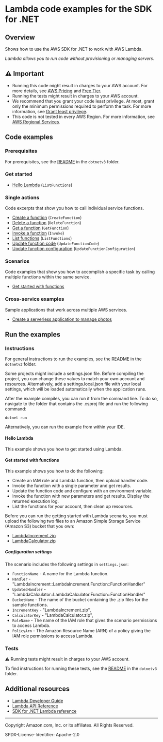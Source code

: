 <!--Generated by WRITEME on 2023-10-12 19:26:15.333633 (UTC)-->
# Lambda code examples for the SDK for .NET

## Overview

Shows how to use the AWS SDK for .NET to work with AWS Lambda.

<!--custom.overview.start-->
<!--custom.overview.end-->

*Lambda allows you to run code without provisioning or managing servers.*

## ⚠ Important

* Running this code might result in charges to your AWS account. For more details, see [AWS Pricing](https://aws.amazon.com/pricing/?aws-products-pricing.sort-by=item.additionalFields.productNameLowercase&aws-products-pricing.sort-order=asc&awsf.Free%20Tier%20Type=*all&awsf.tech-category=*all) and [Free Tier](https://aws.amazon.com/free/?all-free-tier.sort-by=item.additionalFields.SortRank&all-free-tier.sort-order=asc&awsf.Free%20Tier%20Types=*all&awsf.Free%20Tier%20Categories=*all).
* Running the tests might result in charges to your AWS account.
* We recommend that you grant your code least privilege. At most, grant only the minimum permissions required to perform the task. For more information, see [Grant least privilege](https://docs.aws.amazon.com/IAM/latest/UserGuide/best-practices.html#grant-least-privilege).
* This code is not tested in every AWS Region. For more information, see [AWS Regional Services](https://aws.amazon.com/about-aws/global-infrastructure/regional-product-services).

<!--custom.important.start-->
<!--custom.important.end-->

## Code examples

### Prerequisites

For prerequisites, see the [README](../README.md#Prerequisites) in the `dotnetv3` folder.


<!--custom.prerequisites.start-->
<!--custom.prerequisites.end-->


### Get started

* [Hello Lambda](Actions/HelloLambda.cs#L4) (`ListFunctions`)

### Single actions

Code excerpts that show you how to call individual service functions.

* [Create a function](Actions/LambdaWrapper.cs#L26) (`CreateFunction`)
* [Delete a function](Actions/LambdaWrapper.cs#L72) (`DeleteFunction`)
* [Get a function](Actions/LambdaWrapper.cs#L96) (`GetFunction`)
* [Invoke a function](Actions/LambdaWrapper.cs#L116) (`Invoke`)
* [List functions](Actions/LambdaWrapper.cs#L143) (`ListFunctions`)
* [Update function code](Actions/LambdaWrapper.cs#L164) (`UpdateFunctionCode`)
* [Update function configuration](Actions/LambdaWrapper.cs#L192) (`UpdateFunctionConfiguration`)

### Scenarios

Code examples that show you how to accomplish a specific task by calling multiple
functions within the same service.

* [Get started with functions](Actions/LambdaWrapper.cs)

### Cross-service examples

Sample applications that work across multiple AWS services.

* [Create a serverless application to manage photos](dotnetv3\cross-service\PhotoAssetManager)

## Run the examples

### Instructions


For general instructions to run the examples, see the
[README](../README.md#building-and-running-the-code-examples) in the `dotnetv3` folder.

Some projects might include a settings.json file. Before compiling the project,
you can change these values to match your own account and resources. Alternatively,
add a settings.local.json file with your local settings, which will be loaded automatically
when the application runs.

After the example compiles, you can run it from the command line. To do so, navigate to
the folder that contains the .csproj file and run the following command:

```
dotnet run
```

Alternatively, you can run the example from within your IDE.

<!--custom.instructions.start-->
<!--custom.instructions.end-->

#### Hello Lambda

This example shows you how to get started using Lambda.



#### Get started with functions

This example shows you how to do the following:

* Create an IAM role and Lambda function, then upload handler code.
* Invoke the function with a single parameter and get results.
* Update the function code and configure with an environment variable.
* Invoke the function with new parameters and get results. Display the returned execution log.
* List the functions for your account, then clean up resources.

<!--custom.scenario_prereqs.lambda_Scenario_GettingStartedFunctions.start-->
<!--custom.scenario_prereqs.lambda_Scenario_GettingStartedFunctions.end-->


<!--custom.scenarios.lambda_Scenario_GettingStartedFunctions.start-->
Before you can run the getting started with Lambda scenario, you must upload
the following two files to an Amazon Simple Storage Service (Amazon S3) bucket that you
own:

 * [LambdaIncrement.zip](LambdaIncrement.zip)
 * [LambdaCalculator.zip](LambdaCalculator.zip)
 
##### Configuration settings

The scenario includes the following settings in `settings.json`:

 * `FunctionName` - A name for the Lambda function.
 * `Handler` - "LambdaIncrement::LambdaIncrement.Function::FunctionHandler"
 * `UpdatedHandler` - "LambdaCalculator::LambdaCalculator.Function::FunctionHandler"
 * `BucketName` - The name of the bucket containing the .zip files for the sample functions.
 * `IncrementKey` - "LambdaIncrement.zip",
 * `CalculatorKey` - "LambdaCalculator.zip",
 * `RoleName` - The name of the IAM role that gives the scenario permissions to access Lambda.
 * `PolicyArn` - The Amazon Resource Name (ARN) of a policy giving the IAM role permissions to access Lambda.
<!--custom.scenarios.lambda_Scenario_GettingStartedFunctions.end-->

### Tests

⚠ Running tests might result in charges to your AWS account.


To find instructions for running these tests, see the [README](../README.md#Tests)
in the `dotnetv3` folder.



<!--custom.tests.start-->
<!--custom.tests.end-->

## Additional resources

* [Lambda Developer Guide](https://docs.aws.amazon.com/lambda/latest/dg/welcome.html)
* [Lambda API Reference](https://docs.aws.amazon.com/lambda/latest/dg/API_Reference.html)
* [SDK for .NET Lambda reference](https://docs.aws.amazon.com/sdkfornet/v3/apidocs/items/Lambda/NLambda.html)

<!--custom.resources.start-->
<!--custom.resources.end-->

---

Copyright Amazon.com, Inc. or its affiliates. All Rights Reserved.

SPDX-License-Identifier: Apache-2.0